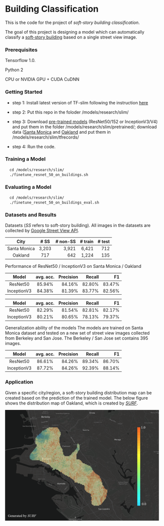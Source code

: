 # Building Classification

This is the code for the project of *soft-story building classification*. 

The goal of this project is designing a model which can automatically classify a [soft-story building](https://en.wikipedia.org/wiki/Soft_story_building) based on a single street view image.

### Prerequisites

Tensorflow 1.0.

Python 2

CPU or NVIDIA GPU + CUDA CuDNN

### Getting Started
* step 1: Install latest version of TF-slim following the instruction [here](https://github.com/tensorflow/models/tree/master/research/slim)

* step 2: Put this repo in the foloder /models/research/slim/

* step 3: Download [pre-trained models](https://github.com/tensorflow/models/tree/master/research/slim) (ResNet50/152 or InceptionV3/V4) and put them in the folder /models/research/slim/pretrained/; download data ([Santa Monica](https://www.dropbox.com/s/huvod9jawka3ayj/Santa_Monica.tar.gz?dl=0) and 
[Oakland](https://www.dropbox.com/s/hlwcs1v3y4jq71s/Oakland.tar.gz?dl=0) and put them in /models/research/slim/tfrecords/

* step 4: Run the code.

### Training a Model

```shell
  cd /models/research/slim/
  ./finetune_resnet_50_on_buildings.sh
```  

### Evaluating a Model

```shell
  cd /models/research/slim/
  ./finetune_resnet_50_on_buildings_eval.sh
``` 

### Datasets and Results

Datasets (*SS* refers to soft-story building). All images in the datasets are collected by [Google Street View API](https://developers.google.com/maps/documentation/streetview/intro).

   | City |	# SS	|  # non-SS |   # train  | # test |
   |:-------:|:--------:| --------:| ---------:|---------:|
   | Santa Monica   | 3,203	| 3,921 | 6,421  | 712  |
   | Oakland  | 717	| 642 | 1,224  | 135  |

Performance of ResNet50 / InceptionV3 on Santa Monica / Oakland

   | Model |	avg. acc.	|  Precision |   Recall  | F1 |
   |:-------:|:--------:| --------:| ---------:|---------:|
   | ResNet50   | 85.94%	| 84.16% | 82.80%  | 83.47%  |
   | InceptionV3  | 84.38%	| 81.39% | 83.77%  | 82.56%  |
   

   | Model |	avg. acc.	|  Precision |   Recall  | F1 |
   |:-------:|:--------:| --------:| ---------:|---------:|
   | ResNet50   | 82.29%	| 81.54% | 82.81%  | 82.17%  |
   | InceptionV3  | 80.21%	| 80.65% | 78.13%  | 79.37%  |
   
Generalization ability of the models 
The models are trained on Santa Monica dataset and tested on a new set of street view images collected from Berkeley and San Jose. The Berkeley / San Jose set contains 395 images.

   | Model |	avg. acc.	|  Precision |   Recall  | F1 |
   |:-------:|:--------:| --------:| ---------:|---------:|
   | ResNet50 | 86.61% | 84.26% | 89.34% | 86.70% |
   | InceptionV3 | 87.72% | 84.26% | 92.39% | 88.14%  |

### Application
Given a specific city/region, a soft-story building distribution map can be created based on the prediction of the trained model. The below figure shows the distribution map of Oakland, which is created by [*SURF*](https://github.com/charlesxwang/SURF).

![predicted SS distribution map of Oakland](heatmap-oakland.png)


